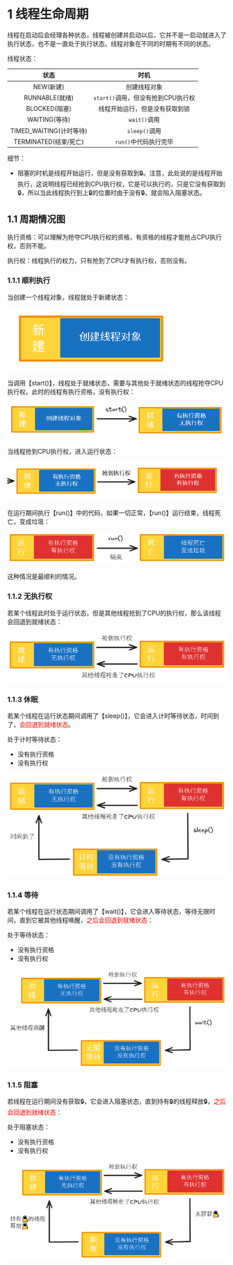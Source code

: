 # 1 线程生命周期

线程在启动后会经理各种状态，线程被创建并启动以后，它并不是一启动就进入了执行状态，也不是一直处于执行状态。线程对象在不同的时期有不同的状态。

线程状态：

|          状态           |                时机                |
| :---------------------: | :--------------------------------: |
|        NEW(新建)        |            创建线程对象            |
|     RUNNABLE(就绪)      | `start()`调用，但没有抢到CPU执行权 |
|      BLOCKED(阻塞)      |   线程开始运行，但是没有获取到锁   |
|      WAITING(等待)      |            `wait()`调用            |
| TIMED_WAITING(计时等待) |           `sleep()`调用            |
|  TERMINATED(结束/死亡)  |       `run()`中代码执行完毕        |

细节：

- 阻塞的时机是线程开始运行，但是没有获取到🔒。注意，此处说的是线程开始执行，这说明线程已经抢到CPU执行权，它是可以执行的，只是它没有获取到🔒，所以当此线程执行到上🔒的位置时由于没有🔒，就会陷入阻塞状态。

## 1.1 周期情况图

执行资格：可以理解为抢夺CPU执行权的资格，有资格的线程才能抢占CPU执行权，否则不能。

执行权：线程执行的权力，只有抢到了CPU才有执行权，否则没有。

### 1.1.1 顺利执行

当创建一个线程对象，线程就处于新建状态：

![image-20240920162436212](assets/image-20240920162436212.png)

当调用【start()】，线程处于就绪状态，需要与其他处于就绪状态的线程抢夺CPU执行权。此时的线程有执行资格，没有执行权：

![image-20240920162812468](assets/image-20240920162812468.png)

当线程抢到CPU执行权，进入运行状态：

![image-20240920163141114](assets/image-20240920163141114.png)

在运行期间执行【run()】中的代码，如果一切正常，【run()】运行结束，线程死亡，变成垃圾：

![image-20240920163418013](assets/image-20240920163418013.png)

这种情况是最顺利的情况。

### 1.1.2 无执行权

若某个线程此时处于运行状态，但是其他线程抢到了CPU的执行权，那么该线程会回退到就绪状态：

![image-20240920163923498](assets/image-20240920163923498.png)

### 1.1.3 休眠

若某个线程在运行状态期间调用了【sleep()】，它会进入计时等待状态，时间到了，<font color=red>会回退到就绪状态</font>。

处于计时等待状态：

- 没有执行资格
- 没有执行权

![image-20240920164621299](assets/image-20240920164621299.png)

### 1.1.4 等待

若某个线程在运行状态期间调用了【wait()】，它会进入等待状态，等待无限时间，直到它被其他线程唤醒，<font color=red>之后会回退到就绪状态</font>：

处于等待状态：

- 没有执行资格
- 没有执行权

![image-20240920165733852](assets/image-20240920165733852.png)

### 1.1.5 阻塞

若线程在运行期间没有获取🔒，它会进入阻塞状态，直到持有🔒的线程释放🔒，<font color=red>之后会回退到就绪状态</font>：

处于阻塞状态：

- 没有执行资格
- 没有执行权

![image-20240920170319666](assets/image-20240920170319666.png)